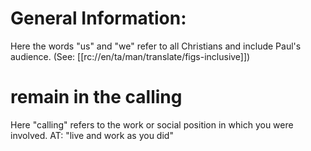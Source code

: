 # General Information:

Here the words "us" and "we" refer to all Christians and include Paul's audience. (See: [[rc://en/ta/man/translate/figs-inclusive]])

# remain in the calling

Here "calling" refers to the work or social position in which you were involved. AT: "live and work as you did"

